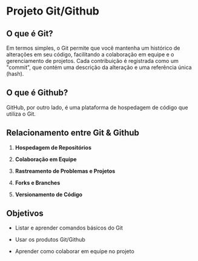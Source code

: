 # Projeto Git/Github

## O que é Git?

Em termos simples, o Git permite que você mantenha um histórico de alterações
 em seu código, facilitando a colaboração em equipe e o gerenciamento de projetos.
 Cada contribuição é registrada como um "commit", que contém uma descrição da alteração e uma referência única (hash).


## O que é Github?

GitHub, por outro lado, é uma plataforma de hospedagem de código que utiliza o Git.


## Relacionamento entre Git & Github

1. **Hospedagem de Repositórios**

2. **Colaboração em Equipe** 

3. **Rastreamento de Problemas e Projetos**

4. **Forks e Branches**

5. **Versionamento de Código** 

## Objetivos

- Listar e aprender comandos básicos do Git

- Usar os produtos Git/Github

- Aprender como colaborar em equipe no projeto

